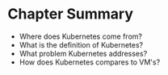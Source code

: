# Chapter Summary

* Where does Kubernetes come from?
* What is the definition of Kubernetes?
* What problem Kubernetes addresses?
* How does Kubernetes compares to VM's?